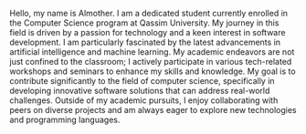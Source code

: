 Hello, my name is Almother. 
I am a dedicated student currently enrolled in the Computer Science program at Qassim University. 
My journey in this field is driven by a passion for technology and a keen interest in software development. 
I am particularly fascinated by the latest advancements in artificial intelligence and machine learning. 
My academic endeavors are not just confined to the classroom; I actively participate in various tech-related workshops and seminars to enhance my skills and knowledge. 
My goal is to contribute significantly to the field of computer science, specifically in developing innovative software solutions that can address real-world challenges.
Outside of my academic pursuits, I enjoy collaborating with peers on diverse projects and am always eager to explore new technologies and programming languages.
